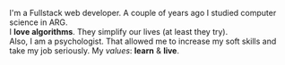 I'm a Fullstack web developer. A couple of years ago I studied computer science in ARG.<br>
I <b>love algorithms</b>. They simplify our lives (at least they try).<br>
Also, I am a psychologist. That allowed me to increase my soft skills and take my job seriously.
My <i>values</i>: <b>learn</b> & <b>live</b>.




<!---
nicobovina/nicobovina is a ✨ special ✨ repository because its `README.md` (this file) appears on your GitHub profile.
You can click the Preview link to take a look at your changes.
--->
